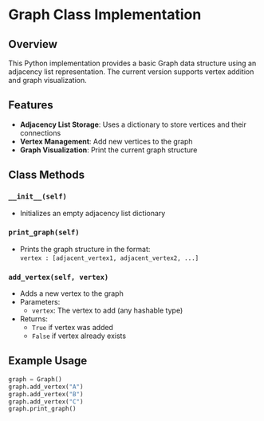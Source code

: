 # Graph Class Implementation

## Overview
This Python implementation provides a basic Graph data structure using an adjacency list representation. The current version supports vertex addition and graph visualization.

## Features
- **Adjacency List Storage**: Uses a dictionary to store vertices and their connections
- **Vertex Management**: Add new vertices to the graph
- **Graph Visualization**: Print the current graph structure

## Class Methods

### `__init__(self)`
- Initializes an empty adjacency list dictionary

### `print_graph(self)`
- Prints the graph structure in the format:  
  `vertex : [adjacent_vertex1, adjacent_vertex2, ...]`

### `add_vertex(self, vertex)`
- Adds a new vertex to the graph
- Parameters:
  - `vertex`: The vertex to add (any hashable type)
- Returns:
  - `True` if vertex was added
  - `False` if vertex already exists

## Example Usage
```python
graph = Graph()
graph.add_vertex("A")
graph.add_vertex("B")
graph.add_vertex("C")
graph.print_graph()